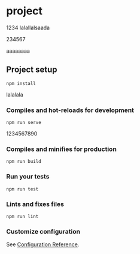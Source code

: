 # project
1234
lalallalsaada



234567

aaaaaaaa
## Project setup
```
npm install
```
lalalala

### Compiles and hot-reloads for development
```
npm run serve
```
1234567890
### Compiles and minifies for production
```
npm run build
```

### Run your tests
```
npm run test
```

### Lints and fixes files
```
npm run lint
```

### Customize configuration
See [Configuration Reference](https://cli.vuejs.org/config/).
